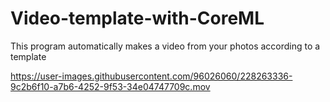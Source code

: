 # Video-template-with-CoreML
This program automatically makes a video from your photos according to a template

https://user-images.githubusercontent.com/96026060/228263336-9c2b6f10-a7b6-4252-9f53-34e04747709c.mov
